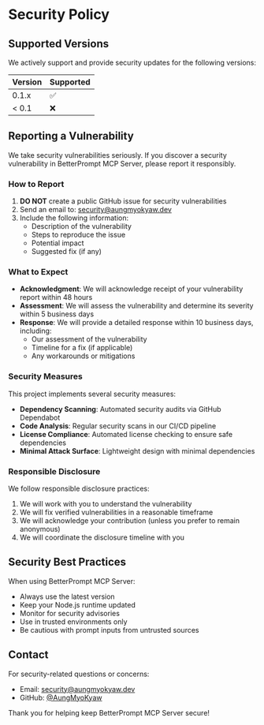 # Security Policy

## Supported Versions

We actively support and provide security updates for the following versions:

| Version | Supported          |
| ------- | ------------------ |
| 0.1.x   | :white_check_mark: |
| < 0.1   | :x:                |

## Reporting a Vulnerability

We take security vulnerabilities seriously. If you discover a security vulnerability in BetterPrompt MCP Server, please report it responsibly.

### How to Report

1. **DO NOT** create a public GitHub issue for security vulnerabilities
2. Send an email to: [security@aungmyokyaw.dev](mailto:security@aungmyokyaw.dev)
3. Include the following information:
   - Description of the vulnerability
   - Steps to reproduce the issue
   - Potential impact
   - Suggested fix (if any)

### What to Expect

- **Acknowledgment**: We will acknowledge receipt of your vulnerability report within 48 hours
- **Assessment**: We will assess the vulnerability and determine its severity within 5 business days
- **Response**: We will provide a detailed response within 10 business days, including:
  - Our assessment of the vulnerability
  - Timeline for a fix (if applicable)
  - Any workarounds or mitigations

### Security Measures

This project implements several security measures:

- **Dependency Scanning**: Automated security audits via GitHub Dependabot
- **Code Analysis**: Regular security scans in our CI/CD pipeline
- **License Compliance**: Automated license checking to ensure safe dependencies
- **Minimal Attack Surface**: Lightweight design with minimal dependencies

### Responsible Disclosure

We follow responsible disclosure practices:

1. We will work with you to understand the vulnerability
2. We will fix verified vulnerabilities in a reasonable timeframe
3. We will acknowledge your contribution (unless you prefer to remain anonymous)
4. We will coordinate the disclosure timeline with you

## Security Best Practices

When using BetterPrompt MCP Server:

- Always use the latest version
- Keep your Node.js runtime updated
- Monitor for security advisories
- Use in trusted environments only
- Be cautious with prompt inputs from untrusted sources

## Contact

For security-related questions or concerns:

- Email: [security@aungmyokyaw.dev](mailto:security@aungmyokyaw.dev)
- GitHub: [@AungMyoKyaw](https://github.com/AungMyoKyaw)

Thank you for helping keep BetterPrompt MCP Server secure!
